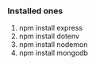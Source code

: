 ### Installed ones
1. npm install express
2. npm install dotenv
3. npm install nodemon
4. npm install mongodb
